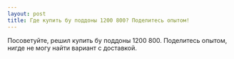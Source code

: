 ```yaml
---
layout: post 
title: Где купить бу поддоны 1200 800? Поделитесь опытом!
--- 
```

Посоветуйте, решил купить бу поддоны 1200 800. Поделитесь опытом, нигде не могу найти вариант с доставкой.
